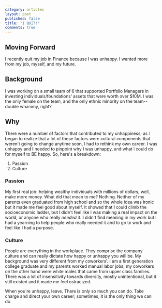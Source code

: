 ```yaml
---
category: articles
layout: post
published: false
title: "I QUIT!"
comments: true
---
```


## Moving Forward

I recently quit my job in Finance because I was unhappy. I wanted more from my job, myself, and my future.

## Background

I was working on a small team of 6 that supported Portfolio Managers in investing individuals/foundations' assets that were worth over $10M. I was the only female on the team, and the only ethnic minority on the team-- double whammy, right? 

## Why

There were a number of factors that contributed to my unhappiness; as I began to realize that a lot of these factors were cultural components that weren't going to change anytime soon, I had to rethink my own career. I was unhappy and I needed to pinpoint why I was unhappy, and what I could do for myself to BE happy. So, here's a breakdown:

1. Passion
2. Culture

### Passion
My first real job: helping wealthy individuals with millions of dollars, well, make more money. What did that mean to me? Nothing. Neither of my parents even graduated from high school and so the whole idea was ironic but it made me feel good about myself. It showed that I could climb the socioeconomic ladder, but I didn't feel like I was making a real impact on the world, or anyone who really _needed_ it. I didn't find meaning in my work but I had a yearning to help people who really needed it and to go to work and feel like I had a purpose. 

### Culture
People are everything in the workplace. They comprise the company culture and can really dictate how happy or unhappy you will be. My background was very different from my coworkers'. I am a first generation college graduate and my parents worked manual labor jobs; my coworkers on the other hand were white males that came from upper class families. There was a lot of insensitivity towards diversity, mostly unintentional, but it still existed and it made me feel ostracized.

When you're unhappy, leave. There is only so much you can do. Take charge and direct your own career; sometimes, it is the only thing we can do.





